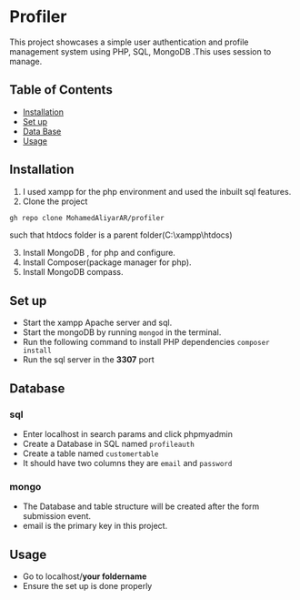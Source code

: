 # Profiler

This project showcases a simple user authentication and profile management system using PHP, SQL, MongoDB .This uses session to manage.

## Table of Contents

- [Installation](#installation)
- [Set up](#set-up)
- [Data Base](#database)
- [Usage](#usage)


## Installation

1. I used xampp for the php environment and used the inbuilt sql features.
2. Clone the project

```bash
gh repo clone MohamedAliyarAR/profiler
```
such that htdocs   folder is a parent folder(C:\xampp\htdocs\)

3. Install MongoDB , for php and configure.
4. Install Composer(package manager for php).
5. Install MongoDB compass.


## Set up
- Start the xampp Apache server and sql.
- Start the mongoDB by running `mongod` in the terminal.
- Run the following command to install PHP dependencies `composer install`
- Run the sql server in the **3307** port

## Database 
  ### sql
  - Enter localhost in search params and click phpmyadmin 
   - Create a Database in SQL named `profileauth`
   - Create a table named `customertable`
   - It should have two columns they are `email` and `password`
  ### mongo
  - The Database and table structure will be created after the form submission event.
  - email is the primary key in this project.
## Usage
 - Go to localhost/**your foldername**
 - Ensure the set up is done properly

